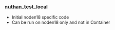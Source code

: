 ### nuthan_test_local

* Initial noden18 specific code
* Can be run on noden18 only and not in Container

